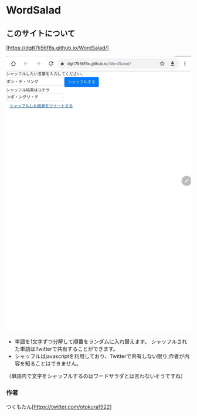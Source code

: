 # WordSalad

## このサイトについて

 [https://dgtt7li56f8s.github.io/WordSalad/]

![screenshot](1.jpg)

+ 単語を1文字ずつ分解して順番をランダムに入れ替えます。
シャッフルされた単語はTwitterで共有することができます。
+ シャッフルはjavascriptを利用しており、Twitterで共有しない限り,作者が内容を知ることはできません。

（単語内で文字をシャッフルするのはワードサラダとは言わないそうですね）

### 作者

つくもたん[https://twitter.com/otokura1922]
